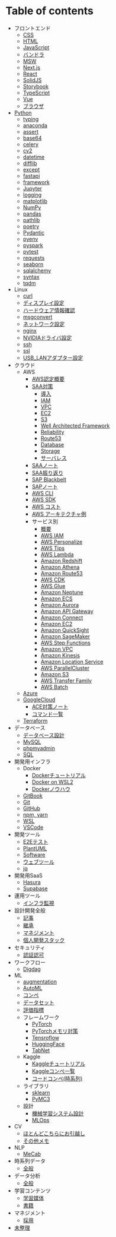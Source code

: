 # Table of contents

- フロントエンド
  - [CSS       ](001_frontend/css.md)
  - [HTML      ](001_frontend/html.md)
  - [JavaScript](001_frontend/javascript.md)
  - [バンドラ  ](001_frontend/bundler.md)
  - [MSW       ](001_frontend/msw.md)
  - [Next.js   ](001_frontend/nextjs.md)
  - [React     ](001_frontend/react.md)
  - [SolidJS   ](001_frontend/solidjs.md)
  - [Storybook ](001_frontend/storybook.md)
  - [TypeScript](001_frontend/typescript.md)
  - [Vue       ](001_frontend/vue.md)
  - [ブラウザ  ](001_frontend/browser.md)
- [Python](002_python/python.md)
  - [typing    ](002_python/typing.md)
  - [anaconda  ](002_python/anaconda.md)
  - [assert    ](002_python/assert.md)
  - [base64    ](002_python/base64.md)
  - [celery    ](002_python/celery.md)
  - [cv2       ](002_python/cv2.md)
  - [datetime  ](002_python/datetime.md)
  - [difflib   ](002_python/difflib.md)
  - [except    ](002_python/except.md)
  - [fastapi   ](002_python/fastapi.md)
  - [framework ](002_python/framework.md)
  - [Jupyter   ](002_python/jupyter.md)
  - [logging   ](002_python/logging.md)
  - [matplotlib](002_python/matplotlib.md)
  - [NumPy     ](002_python/numpy.md)
  - [pandas    ](002_python/pandas.md)
  - [pathlib   ](002_python/pathlib.md)
  - [poetry    ](002_python/poetry.md)
  - [Pydantic  ](002_python/pydantic.md)
  - [pyenv     ](002_python/pyenv.md)
  - [pyspark   ](002_python/pyspark.md)
  - [pytest    ](002_python/pytest.md)
  - [requests  ](002_python/requests.md)
  - [seaborn   ](002_python/seaborn.md)
  - [sqlalchemy](002_python/sqlalchemy.md)
  - [syntax    ](002_python/syntax.md)
  - [tqdm      ](002_python/tqdm.md)
- Linux
  - [curl                 ](003_linux/curl.md)
  - [ディスプレイ設定     ](003_linux/display_config.md)
  - [ハードウェア情報確認 ](003_linux/hardware_specs.md)
  - [msgconvert           ](003_linux/msgconvert.md)
  - [ネットワーク設定     ](003_linux/network_config.md)
  - [nginx                ](003_linux/nginx.md)
  - [NVIDIAドライバ設定   ](003_linux/nvidia_driver.md)
  - [ssh                  ](003_linux/ssh.md)
  - [ssl                  ](003_linux/ssl.md)
  - [USB_LANアダプター設定](003_linux/usb_lan_adapter.md)
- クラウド
  - AWS
    - [AWS認定概要    ](004_cloud/aws_certified/aws_certified_summary.md)
    - [SAA対策        ](004_cloud/aws_certified/aws_certified_saa.md)
      - [導入                      ](004_cloud/aws_certified/aws_certified_002_saa_001_intro.md)
      - [IAM                       ](004_cloud/aws_certified/aws_certified_002_saa_002_iam.md)
      - [VPC                       ](004_cloud/aws_certified/aws_certified_002_saa_003_vpc.md)
      - [EC2                       ](004_cloud/aws_certified/aws_certified_002_saa_004_ec2.md)
      - [S3                        ](004_cloud/aws_certified/aws_certified_002_saa_005_s3.md)
      - [Well Architected Framework](004_cloud/aws_certified/aws_certified_002_saa_006_waf.md)
      - [Reliability               ](004_cloud/aws_certified/aws_certified_002_saa_007_reliability.md)
      - [Route53                   ](004_cloud/aws_certified/aws_certified_002_saa_008_route53.md)
      - [Database                  ](004_cloud/aws_certified/aws_certified_002_saa_009_database.md)
      - [Storage                   ](004_cloud/aws_certified/aws_certified_002_saa_010_storage.md)
      - [サーバレス                ](004_cloud/aws_certified/aws_certified_002_saa_011_serverless.md)
    - [SAAノート    ](004_cloud/aws_certified/aws_certified_003_saa_note.md)
    - [SAA振り返り  ](004_cloud/aws_certified/aws_certified_004_saa_exam.md)
    - [SAP Blackbelt](004_cloud/aws_certified/aws_certified_005_sap_blackbelt.md)
    - [SAPノート    ](004_cloud/aws_certified/aws_certified_006_sap_note.md)
    - [AWS CLI      ](004_cloud/aws_cli.md)
    - [AWS SDK      ](004_cloud/aws_sdk.md)
    - [AWS コスト   ](004_cloud/aws_const.md)
    - [AWS アーキテクチャ例](004_cloud/aws_architecture.md)
    - サービス別
      - [概要           ](004_cloud/aws_service_overall)
      - [AWS IAM        ](004_cloud/aws_service_iam.md)
      - [AWS Personalize](004_cloud/aws_service_personalize.md)
      - [AWS Tips       ](004_cloud/aws_service_tips.md)
      - [AWS Lambda     ](004_cloud/aws_service_lambda.md)
      - [Amazon Redshift](004_cloud/aws_service_redshift.md)
      - [Amazon Athena  ](004_cloud/aws_service_athena.md)
      - [Amazon Route53 ](004_cloud/aws_service_route53.md)
      - [AWS CDK        ](004_cloud/aws_service_cdk.md)
      - [AWS Glue       ](004_cloud/aws_service_glue.md)
      - [Amazon Neptune ](004_cloud/aws_service_neptune.md)
      - [Amazon ECS     ](004_cloud/aws_service_ecs.md)
      - [Amazon Aurora  ](004_cloud/aws_service_aurora.md)
      - [Amazon API Gateway](004_cloud/aws_service_api_gateway.md)
      - [Amazon Connect    ](004_cloud/aws_service_connect.md)
      - [Amazon EC2        ](004_cloud/aws_service_ec2.md)
      - [Amazon QuickSight ](004_cloud/aws_service_quicksight.md)
      - [Amazon SageMaker  ](004_cloud/aws_service_sagemaker.md)
      - [AWS Step Functions](004_cloud/aws_service_step_functions.md)
      - [Amazon VPC        ](004_cloud/aws_service_vpc.md)
      - [Amazon Kinesis    ](004_cloud/aws_service_kinesis.md)
      - [Amazon Location Service](004_cloud/aws_service_location_service.md)
      - [AWS ParallelCluster    ](004_cloud/aws_service_parallel_cluster.md)
      - [Amazon S3              ](004_cloud/aws_service_s3.md)
      - [AWS Transfer Family    ](004_cloud/aws_service_transfer_family.md)
      - [AWS Batch              ](004_cloud/aws_service_batch.md)
  - [Azure      ](004_cloud/azure.md)
  - [GoogleCloud](004_cloud/google_cloud.md)
    - [ACE対策ノート](004_cloud/google_cloud_note.md)
    - [コマンド一覧 ](004_cloud/google_cloud_command.md)
  - [Terraform  ](004_cloud/terraform.md)
- データベース
  - [データベース設計](005_db/db_design.md)
  - [MySQL           ](005_db/mysql.md)
  - [phpmyadmin      ](005_db/phpmyadmin.md)
  - [SQL             ](005_db/sql.md)
- 開発用インフラ
  - Docker
    - [Dockerチュートリアル](006_dev_infra/docker_001_tutorial.md)
    - [Docker on WSL2      ](006_dev_infra/docker_002_wsl.md)
    - [Dockerノウハウ      ](006_dev_infra/docker_003_knowhow.md)
  - [GitBook  ](006_dev_infra/git_book.md)
  - [Git      ](006_dev_infra/git.md)
  - [GitHub   ](006_dev_infra/github.md)
  - [npm, yarn](006_dev_infra/npm_yarn.md)
  - [WSL      ](006_dev_infra/wsl.md)
  - [VSCode   ](006_dev_infra/vscode.md)
- 開発ツール
  - [E2Eテスト   ](007_dev_tool/e2e.md)
  - [PlantUML    ](007_dev_tool/plantuml.md)
  - [Software    ](007_dev_tool/software.md)
  - [ウェブツール](007_dev_tool/web_tool.md)
  - [jq          ](007_dev_tool/jq.md)
- 開発用SaaS
  - [Hasura  ](008_dev_saas/hasura.md)
  - [Supabase](008_dev_saas/supabase.md)
- 運用ツール
  - [インフラ監視](009_ops_tool/infra_monitor.md)
- 設計開発全般
  - [記事            ](010_design/article.md)
  - [継承            ](010_design/design.md)
  - [マネジメント    ](010_design/manage.md)
  - [個人開発スタック](010_design/stack.md)
- セキュリティ
  - [認証認可](011_security/auth.md)
- ワークフロー
  - [Digdag](012_workflow/digdag.md)
- ML
  - [augmentation](100_ML/augmentation.md)
  - [AutoML      ](100_ML/auto_ml.md)
  - [コンペ      ](100_ML/competition.md)
  - [データセット](100_ML/dataset.md)
  - [評価指標    ](100_ML/evaluation.md)
  - フレームワーク
    - [PyTorch          ](100_ML/framework_001_pytorch.md)
    - [PyTorchメモリ対策](100_ML/framework_002_pytorch_memory_opt.md)
    - [Tensroflow       ](100_ML/framework_100_tensorflow.md)
    - [HuggingFace      ](100_ML/framework_200_huggingface.md)
    - [TabNet           ](100_ML/tabnet.md)
  - Kaggle
    - [Kaggleチュートリアル](100_ML/kaggle_001_tutorial.md)
    - [Kaggleコンペ一覧    ](100_ML/kaggle_002_competition.md)
    - [コードコンペ(時系列)](100_ML/kaggle_003_code_compe_time_series.md)
  - ライブラリ
    - [sklearn](100_ML/library_001_sklearn.md)
    - [PyMC3  ](100_ML/library_002_pymc3.md)
  - 設計
    - [機械学習システム設計](100_ML/ml_system_design.md)
    - [MLOps               ](100_ML/ml_ops.md)
- CV
  - [ほとんどこちらにお引越し](https://nakamura-shogo.gitbook.io/git-book-ml-wiki)
  - [その他メモ              ](101_CV/cv_999_scrapbox.md)
- NLP
  - [MeCab](102_NLP/mecab.md)
- 時系列データ
  - [全般](103_time_series/time_series.md)
- データ分析
  - [全般](104_data_analytics/data_analytics.md)
- 学習コンテンツ
  - [学習媒体](300_training/training.md)
  - [書籍    ](300_training/book.md)
- マネジメント
  - [採用](400_manage/recruit.md)
- [未整理](scrap.md)
